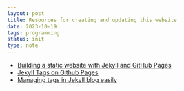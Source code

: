```yaml
---
layout: post
title: Resources for creating and updating this website
date: 2023-10-19
tags: programming
status: init
type: note
---
```


* [Building a static website with Jekyll and GitHub Pages](https://programminghistorian.org/en/lessons/building-static-sites-with-jekyll-github-pages)
* [Jekyll Tags on Github Pages](https://longqian.me/2017/02/09/github-jekyll-tag/)
* [Managing tags in Jekyll blog easily](https://blog.lunarlogic.com/2019/managing-tags-in-jekyll-blog-easily/)